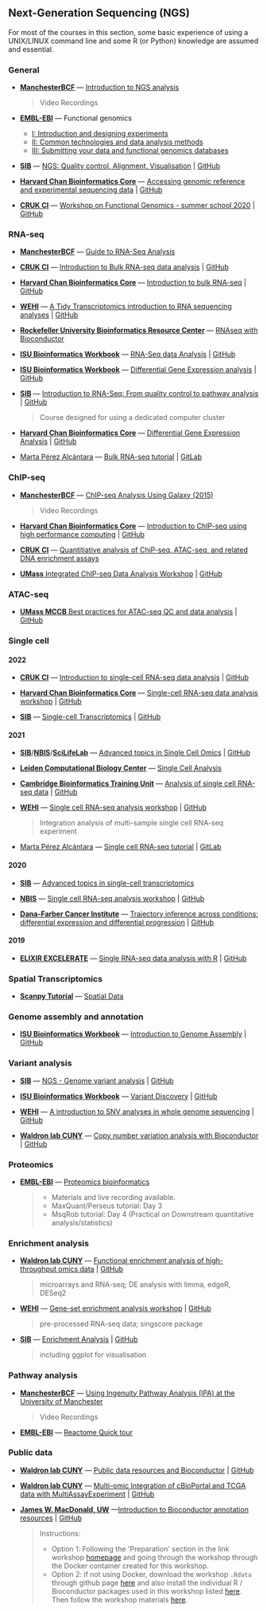 

## Next-Generation Sequencing (NGS)

For most of the courses in this section, some basic experience of using a UNIX/LINUX command line and some R (or Python) knowledge are assumed and essential. 

### General

- [**ManchesterBCF**](https://www.bmh.manchester.ac.uk/research/facilities/bioinformatics/) &mdash; 
[Introduction to NGS analysis](https://www.youtube.com/playlist?list=PLLwM58CflFb-Cv0BQv-2XaY4-z-vq1-8l)
	> Video Recordings

- [**EMBL-EBI**](https://www.ebi.ac.uk/training/) &mdash; Functional genomics 
	- [I: Introduction and designing experiments](https://www.ebi.ac.uk/training/online/courses/functional-genomics-i-introduction-and-design/)
	- [II: Common technologies and data analysis methods](https://www.ebi.ac.uk/training/online/courses/functional-genomics-ii-common-technologies-and-data-analysis-methods/)
	- [III: Submitting your data and functional genomics databases](https://www.ebi.ac.uk/training/online/courses/functional-genomics-iii-submitting-data/)


- [**SIB**](https://www.sib.swiss/) &mdash; [ NGS: Quality control, Alignment, Visualisation](https://sib-swiss.github.io/NGS-introduction-training/) | [GitHub](https://github.com/sib-swiss/NGS-introduction-training)

- [**Harvard Chan Bioinformatics Core**](https://bioinformatics.sph.harvard.edu/) &mdash;  [ Accessing genomic reference and experimental sequencing data](https://hbctraining.github.io/Accessing_public_genomic_data/) | [GitHub](https://github.com/hbctraining/Accessing_public_genomic_data)

- [**CRUK CI**](https://www.cruk.cam.ac.uk/)  &mdash; [ Workshop on Functional Genomics - summer school 2020](https://bioinformatics-core-shared-training.github.io/cruk-summer-school-2020/) | [GitHub](https://github.com/bioinformatics-core-shared-training/cruk-summer-school-2020)


### RNA-seq



- [**ManchesterBCF**](https://www.bmh.manchester.ac.uk/research/facilities/bioinformatics/) &mdash; [Guide to RNA-Seq Analysis](https://ycl6.gitbook.io/guide-to-rna-seq-analysis/)



- [**CRUK CI**](https://www.cruk.cam.ac.uk/)  &mdash; [ Introduction to Bulk RNA-seq data analysis](https://bioinformatics-core-shared-training.github.io/Bulk_RNAseq_Course_Apr22/) | [GitHub](https://github.com/bioinformatics-core-shared-training/Bulk_RNAseq_Course_Apr22)

- [**Harvard Chan Bioinformatics Core**](https://bioinformatics.sph.harvard.edu/) &mdash; [ Introduction to bulk RNA-seq](https://hbctraining.github.io/Intro-to-rnaseq-hpc-salmon-flipped/schedule/links-to-lessons.html) | [GitHub](https://github.com/hbctraining/Intro-to-rnaseq-hpc-salmon-flipped)


- [**WEHI**](https://www.wehi.edu.au/) &mdash; [A Tidy Transcriptomics introduction to RNA sequencing analyses](https://stemangiola.github.io/bioc_2020_tidytranscriptomics/) | [GitHub](https://github.com/stemangiola/bioc_2020_tidytranscriptomics/)


- [**Rockefeller University Bioinformatics Resource Center**](https://www.rockefeller.edu/bioinformatics/) &mdash; [RNAseq with Bioconductor](https://rockefelleruniversity.github.io/RU_RNAseq/index.html)  

- [**ISU Bioinformatics Workbook**](https://bioinformaticsworkbook.org/#gsc.tab=0) &mdash; [RNA-Seq data Analysis](https://bioinformaticsworkbook.org/dataAnalysis/RNA-Seq/RNA-SeqIntro/RNAseq-using-a-genome.html#gsc.tab=0) | [GitHub](https://github.com/ISUgenomics/bioinformatics-workbook)

- [**ISU Bioinformatics Workbook**](https://bioinformaticsworkbook.org/#gsc.tab=0) &mdash; [Differential Gene Expression analysis](https://bioinformaticsworkbook.org/dataAnalysis/RNA-Seq/RNA-SeqIntro/Differential-Expression-Analysis.html#gsc.tab=0) | [GitHub](https://github.com/ISUgenomics/bioinformatics-workbook)

- [**SIB**](https://www.sib.swiss/) &mdash; [ Introduction to RNA-Seq: From quality control to pathway analysis](https://sib-swiss.github.io/RNAseq-introduction-training/) | [GitHub](https://github.com/sib-swiss/RNAseq-introduction-training)
	> Course designed for using a dedicated computer cluster 

- [**Harvard Chan Bioinformatics Core**](https://bioinformatics.sph.harvard.edu/) &mdash; [ Differential Gene Expression Analysis](https://hbctraining.github.io/DGE_workshop_salmon_online/schedule/links-to-lessons.html) | [GitHub](https://github.com/hbctraining/DGE_workshop_salmon_online)


- [Marta Pérez Alcántara](https://gitlab.com/mperalc) &mdash; [Bulk RNA-seq tutorial](https://mperalc.gitlab.io/bulk_RNA-seq_workshop_2021/) | [GitLab](https://gitlab.com/mperalc/bulk_RNA-seq_workshop_2021/)


### ChIP-seq

- [**ManchesterBCF**](https://www.bmh.manchester.ac.uk/research/facilities/bioinformatics/) &mdash; 
[ChIP-seq Analysis Using Galaxy (2015)](https://www.youtube.com/playlist?list=PLLwM58CflFb-8YrwzXIpJIWRJiX6izIEX) 
	> Video Recordings

- [**Harvard Chan Bioinformatics Core**](https://bioinformatics.sph.harvard.edu/) &mdash; [ Introduction to ChIP-seq using high performance computing](https://hbctraining.github.io/Intro-to-ChIPseq/) | [GitHub](https://github.com/hbctraining/Intro-to-ChIPseq)

- [**CRUK CI**](https://www.cruk.cam.ac.uk/)  &mdash; [ Quantitiative analysis of ChiP-seq, ATAC-seq, and related DNA enrichment assays](https://github.com/bioinformatics-core-shared-training/Quantitative-ChIPseq-Workshop)

- [**UMass** Integrated ChIP-seq Data Analysis Workshop](https://hukai916.github.io/IntegratedChIPseqWorkshop/) | [GitHub](https://github.com/hukai916/IntegratedChIPseqWorkshop/)




### ATAC-seq

- [**UMass MCCB** Best practices for ATAC-seq QC and data analysis](https://haibol2016.github.io/ATACseqQCWorkshop/) | [GitHub](https://github.com/haibol2016/ATACseqQCWorkshop/)


### Single cell

#### 2022

- [**CRUK CI**](https://www.cruk.cam.ac.uk/)  &mdash; [ Introduction to single-cell RNA-seq data analysis](https://bioinformatics-core-shared-training.github.io/UnivCambridge_ScRnaSeqIntro_Feb2022/) | [GitHub](https://github.com/bioinformatics-core-shared-training/UnivCambridge_ScRnaSeqIntro_Feb2022)


- [**Harvard Chan Bioinformatics Core**](https://bioinformatics.sph.harvard.edu/) &mdash; [ Single-cell RNA-seq data analysis workshop](https://github.com/hbctraining/scRNA-seq_online) | [GitHub](https://hbctraining.github.io/scRNA-seq_online/schedule/links-to-lessons.html)


- [**SIB**](https://www.sib.swiss/) &mdash; [ Single-cell Transcriptomics](https://sib-swiss.github.io/single-cell-training/latest/) | [GitHub](https://github.com/sib-swiss/single-cell-training/)

#### 2021


- [**SIB**](https://www.sib.swiss/)/[**NBIS**](https://github.com/NBISweden)/[**SciLifeLab**](https://www.scilifelab.se/) &mdash; [ Advanced topics in Single Cell Omics](https://nbisweden.github.io/single-cell_sib_scilifelab_2021/) | [GitHub](https://github.com/NBISweden/single-cell_sib_scilifelab_2021)


- [**Leiden Computational Biology Center**](https://www.lcbc.nl) &mdash; [ Single Cell Analysis](https://github.com/LeidenCBC/MGC-BioSB-SingleCellAnalysis2021)


- [**Cambridge Bioinformatics Training Unit**](https://bioinfotraining.bio.cam.ac.uk/) &mdash; [ Analysis of single cell RNA-seq data](https://www.singlecellcourse.org/index.html) | [GitHub](https://github.com/hemberg-lab/scRNA.seq.course) 


- [**WEHI**](https://www.wehi.edu.au/) &mdash; [   Single cell RNA-seq analysis workshop](
https://yunshun.github.io/SingleCellWorkshop/) | [GitHub](https://github.com/yunshun/SingleCellWorkshop/)
	> Integration analysis of multi-sample single cell RNA-seq experiment

- [Marta Pérez Alcántara](https://gitlab.com/mperalc) &mdash; [ Single cell RNA-seq tutorial](https://mperalc.gitlab.io/scRNA-seq_workshop_2021/) | [GitLab](https://gitlab.com/mperalc/scRNA-seq_workshop_2021)


#### 2020

- [**SIB**](https://www.sib.swiss/) &mdash; [ Advanced topics in single-cell transcriptomics](https://github.com/fmicompbio/adv_scrnaseq_2020)


- [**NBIS**](https://github.com/NBISweden) &mdash; [ Single cell RNA-seq analysis workshop](https://nbisweden.github.io/workshop-scRNAseq/) | [GitHub](https://github.com/nbisweden/workshop-scRNAseq)



- [**Dana-Farber Cancer Institute**](https://www.dana-farber.org/) &mdash; [ Trajectory inference across conditions: differential expression and differential progression](https://kstreet13.github.io/bioc2020trajectories/) | [GitHub](https://github.com/kstreet13/bioc2020trajectories)



#### 2019

- [**ELIXIR EXCELERATE**](https://elixir-europe.org/) &mdash; [ Single RNA-seq data analysis with R](https://nbisweden.github.io/excelerate-scRNAseq/) | [GitHub](https://github.com/NBISweden/excelerate-scRNAseq)


### Spatial Transcriptomics
- [**Scanpy Tutorial**](https://scanpy.readthedocs.io/en/stable/tutorials.html#) &mdash; [Spatial Data](https://scanpy.readthedocs.io/en/stable/tutorials.html#spatial-data) 




### Genome assembly and annotation

- [**ISU Bioinformatics Workbook**](https://bioinformaticsworkbook.org/#gsc.tab=0) &mdash; [Introduction to Genome Assembly](https://bioinformaticsworkbook.org/dataAnalysis/GenomeAssembly/Intro_GenomeAssembly.html#gsc.tab=0) | [GitHub](https://github.com/ISUgenomics/bioinformatics-workbook)




### Variant analysis

- [**SIB**](https://www.sib.swiss/) &mdash; [ NGS - Genome variant analysis](https://sib-swiss.github.io/NGS-variants-training/) | [GitHub](https://github.com/sib-swiss/NGS-variants-training/)

- [**ISU Bioinformatics Workbook**](https://bioinformaticsworkbook.org/#gsc.tab=0) &mdash; [Variant Discovery](https://bioinformaticsworkbook.org/dataAnalysis/VariantCalling/variant-calling-index.html#gsc.tab=0) | [GitHub](https://github.com/ISUgenomics/bioinformatics-workbook)

- [**WEHI**](https://www.wehi.edu.au/) &mdash; [  A introduction to SNV analyses in whole genome sequencing](https://github.com/PapenfussLab/IntroductionToGenomicsWorkshop/) | [GitHub](https://papenfusslab.github.io/IntroductionToGenomicsWorkshop/)

- [**Waldron lab CUNY**](https://waldronlab.io/) &mdash; [ Copy number variation analysis with Bioconductor](https://waldronlab.io/CNVWorkshop/) | [GitHub](https://github.com/waldronlab/CNVWorkshop)



### Proteomics
- [**EMBL-EBI**](https://www.ebi.ac.uk/training/) &mdash; [ Proteomics bioinformatics](https://www.ebi.ac.uk/training/events/proteomics-bioinformatics-2021/)
	> * Materials and live recording available. 
	> * MaxQuant/Perseus tutorial: Day 3
	> * MsqRob tutorial: Day 4  (Practical on Downstream quantitative analysis/statistics)


### Enrichment analysis

- [**Waldron lab CUNY**](https://waldronlab.io/) &mdash; [ Functional enrichment analysis of high-throughput omics data](https://waldronlab.io/enrichOmics/) | [GitHub](https://github.com/waldronlab/enrichOmics)
	> microarrays and RNA-seq; DE analysis with limma, edgeR, DESeq2


- [**WEHI**](https://www.wehi.edu.au/) &mdash; [   Gene-set enrichment analysis workshop](https://davislaboratory.github.io/GenesetAnalysisWorkflow/) | [GitHub](https://github.com/DavisLaboratory/GenesetAnalysisWorkflow/)
	> pre-processed RNA-seq data; singscore package

- [**SIB**](https://www.sib.swiss/) &mdash; [ Enrichment Analysis](https://sib-swiss.github.io/enrichment-analysis-training/) | [GitHub](https://github.com/sib-swiss/enrichment-analysis-training/)
	> including ggplot for visualisation

### Pathway analysis

- [**ManchesterBCF**](https://www.bmh.manchester.ac.uk/research/facilities/bioinformatics/) &mdash;  [Using Ingenuity Pathway Analysis (IPA) at the University of Manchester](https://www.youtube.com/watch?v=KpSKd1PdrK0)
	> Video Recordings

- [**EMBL-EBI**](https://www.ebi.ac.uk/training/) &mdash; [ Reactome Quick tour](https://www.ebi.ac.uk/training/online/courses/reactome-quick-tour/)


### Public data

- [**Waldron lab CUNY**](https://waldronlab.io/) &mdash; [ Public data resources and Bioconductor](https://waldronlab.io/PublicDataResources/) | [GitHub](https://github.com/jmacdon/Bioc2020Anno)

- [**Waldron lab CUNY**](https://waldronlab.io/) &mdash; [ Multi-omic Integration of cBioPortal and TCGA data with MultiAssayExperiment](https://waldronlab.io/MultiAssayWorkshop/) | [GitHub](https://github.com/waldronlab/MultiAssayWorkshop/)

- [**James W. MacDonald, UW**](https://tools.niehs.nih.gov/srp/people/details.cfm?Person_ID=34924) &mdash;[Introduction to Bioconductor annotation resources](https://jmacdon.github.io/Bioc2020Anno/) | [GitHub](https://github.com/jmacdon/Bioc2020Anno)
	> Instructions:
	> * Option 1: Following the 'Preparation' section in the link workshop [homepage](https://jmacdon.github.io/Bioc2020Anno/) and going through the workshop through the Docker container created for this workshop.
	> * Option 2: if not using Docker, download the workshop ``.Rdata`` through github page [here](https://github.com/jmacdon/Bioc2020Anno/tree/master/inst/extdata) and also install the individual R / Bioconductor packages used in this workshop listed [here](https://jmacdon.github.io/Bioc2020Anno/articles/AnnotationWorkshop.html#r-bioconductor-packages-used). Then follow the workshop materials [here](https://jmacdon.github.io/Bioc2020Anno/articles/AnnotationWorkshop.html).








